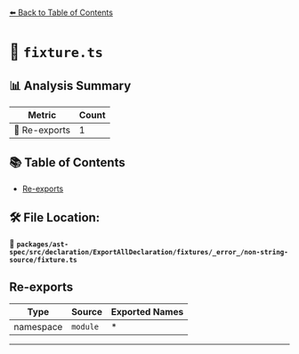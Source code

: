 [⬅️ Back to Table of Contents](../../../../../../../../index.md)

# 📄 `fixture.ts`

## 📊 Analysis Summary

| Metric | Count |
|--------|-------|
| 🔄 Re-exports | 1 |

## 📚 Table of Contents

- [Re-exports](#re-exports)

## 🛠️ File Location:
📂 **`packages/ast-spec/src/declaration/ExportAllDeclaration/fixtures/_error_/non-string-source/fixture.ts`**

## Re-exports

| Type | Source | Exported Names |
|------|--------|----------------|
| namespace | `module` | * |


---
